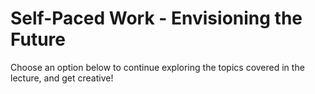 # Self-Paced Work - Envisioning the Future
Choose an option below to continue exploring the topics covered in the lecture, and get creative!